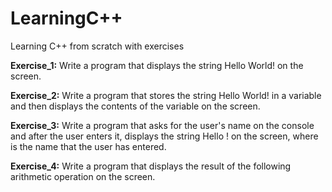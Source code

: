 # LearningC++
Learning C++ from scratch with exercises

**Exercise_1:**
Write a program that displays the string Hello World! on the screen.

**Exercise_2:** 
Write a program that stores the string Hello World! in a variable and then displays the contents of the variable on the screen.

**Exercise_3:**
Write a program that asks for the user's name on the console and after the user enters it, displays the string Hello <name>! on the screen, where <name> is the name that the user has entered.

**Exercise_4:**
Write a program that displays the result of the following arithmetic operation on the screen.

